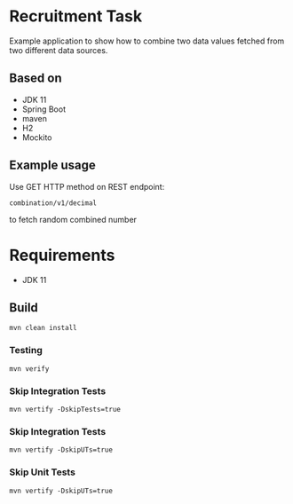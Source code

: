 # Recruitment Task

Example application to show how to combine two data values fetched from two different data sources.

## Based on
- JDK 11
- Spring Boot
- maven
- H2
- Mockito

## Example usage
Use GET HTTP method on REST endpoint:

```combination/v1/decimal```

to fetch random combined number

# Requirements
- JDK 11

## Build

```mvn clean install```

### Testing

```mvn verify```

### Skip Integration Tests

```mvn vertify -DskipTests=true```

### Skip Integration Tests

```mvn vertify -DskipUTs=true```

### Skip Unit Tests

```mvn vertify -DskipUTs=true```

